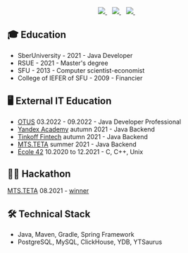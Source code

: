 <p align='center'>
   <a href="https://t.me/se_foster" target="_blank">
    <img src="https://img.shields.io/badge/Telegram-2CA5E0?style=for-the-badge&logo=telegram&logoColor=white" />        
  </a>&nbsp;&nbsp;
   <a href="mailto:dm@sefoster.ru" target="_blank">
    <img src="https://img.shields.io/badge/mail-eb4235?style=for-the-badge&logo=gmail&logoColor=white" />        
  </a>&nbsp;&nbsp;
  <a href="https://www.linkedin.com/in/sergei-foster/" target="_blank">
    <img src="https://img.shields.io/badge/LinkedIn-0B66C2?style=for-the-badge&logo=linkedin&logoColor=white" />        
  </a>&nbsp;&nbsp;

## 🎓 Education
* SberUniversity - 2021 - Java Developer
* RSUE - 2021 - Master's degree
* SFU - 2013 - Computer scientist-economist
* College of IEFER of SFU - 2009 - Financier

## 🖥 External IT Education
* [OTUS](https://otus.ru/lessons/java-professional/) 03.2022 - 09.2022 - Java Developer Professional 
* [Yandex Academy](https://academy.yandex.ru/schools/backend) autumn 2021 - Java Backend
* [Tinkoff Fintech](https://fintech.tinkoff.ru/study/fintech/java/) autumn 2021 - Java Backend
* [MTS.TETA](https://www.teta.mts.ru/backend_program_description) summer 2021 - Java Backend
* [École 42](https://42.fr/) 10.2020 to 12.2021 - C, C++, Unix
   
## 👨‍💻 Hackathon
[MTS.TETA](https://edtech17.notion.site/2021-b5aa7c065dc04ca59aefe057fb7344e0) 08.2021 - [winner](https://yadi.sk/i/Zo1FV4ZxsFg_8Q) 

## 🛠 Technical Stack
* Java, Maven, Gradle, Spring Framework
* PostgreSQL, MySQL, ClickHouse, YDB, YTSaurus
